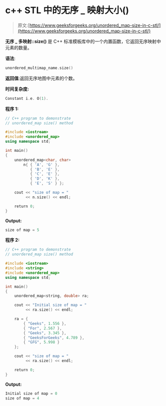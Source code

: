 # c++ STL 中的无序 _ 映射大小()

> 原文:[https://www.geeksforgeeks.org/unordered_map-size-in-c-stl/](https://www.geeksforgeeks.org/unordered_map-size-in-c-stl/)

**无序 _ 多映射::size()** 是 C++ 标准模板库中的一个内置函数，它返回无序映射中元素的数量。

**语法**:

```cpp
unordered_multimap_name.size()
```

**返回值**:返回无序地图中元素的个数。

**时间复杂度:**

```cpp
Constant i.e. O(1).
```

**程序 1:**

```cpp
// C++ program to demonstrate
// unordered_map size() method

#include <iostream>
#include <unordered_map>
using namespace std;

int main()
{
    unordered_map<char, char>
        n{ { 'A', 'G' },
           { 'B', 'E' },
           { 'C', 'E' },
           { 'D', 'K' },
           { 'E', 'S' } };

    cout << "size of map = "
         << n.size() << endl;

    return 0;
}
```

**Output:**

```cpp
size of map = 5

```

**程序 2:**

```cpp
// C++ program to demonstrate
// unordered_map size() method

#include <iostream>
#include <string>
#include <unordered_map>
using namespace std;

int main()
{
    unordered_map<string, double> ra;

    cout << "Initial size of map = "
         << ra.size() << endl;

    ra = {
        { "Geeks", 1.556 },
        { "For", 2.567 },
        { "Geeks", 3.345 },
        { "GeeksForGeeks", 4.789 },
        { "GFG", 5.998 }
    };

    cout << "size of map = "
         << ra.size() << endl;

    return 0;
}
```

**Output:**

```cpp
Initial size of map = 0
size of map = 4

```